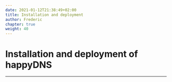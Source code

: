 ```yaml
---
date: 2021-01-12T21:38:49+02:00
title: Installation and deployment
author: Frederic
chapter: true
weight: 40
---
```


# Installation and deployment of happyDNS

---
